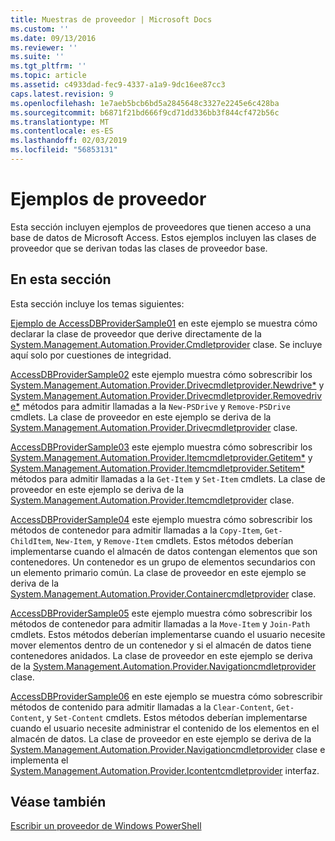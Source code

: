 ```yaml
---
title: Muestras de proveedor | Microsoft Docs
ms.custom: ''
ms.date: 09/13/2016
ms.reviewer: ''
ms.suite: ''
ms.tgt_pltfrm: ''
ms.topic: article
ms.assetid: c4933dad-fec9-4337-a1a9-9dc16ee87cc3
caps.latest.revision: 9
ms.openlocfilehash: 1e7aeb5bcb6bd5a2845648c3327e2245e6c428ba
ms.sourcegitcommit: b6871f21bd666f9cd71dd336bb3f844cf472b56c
ms.translationtype: MT
ms.contentlocale: es-ES
ms.lasthandoff: 02/03/2019
ms.locfileid: "56853131"
---
```

# <a name="provider-samples"></a>Ejemplos de proveedor

Esta sección incluyen ejemplos de proveedores que tienen acceso a una base de datos de Microsoft Access. Estos ejemplos incluyen las clases de proveedor que se derivan todas las clases de proveedor base.

## <a name="in-this-section"></a>En esta sección

Esta sección incluye los temas siguientes:

[Ejemplo de AccessDBProviderSample01](./accessdbprovidersample01.md) en este ejemplo se muestra cómo declarar la clase de proveedor que derive directamente de la [System.Management.Automation.Provider.Cmdletprovider](/dotnet/api/System.Management.Automation.Provider.CmdletProvider) clase. Se incluye aquí solo por cuestiones de integridad.

[AccessDBProviderSample02](./accessdbprovidersample02.md) este ejemplo muestra cómo sobrescribir los [System.Management.Automation.Provider.Drivecmdletprovider.Newdrive*](/dotnet/api/System.Management.Automation.Provider.DriveCmdletProvider.NewDrive) y [ System.Management.Automation.Provider.Drivecmdletprovider.Removedrive*](/dotnet/api/System.Management.Automation.Provider.DriveCmdletProvider.RemoveDrive) métodos para admitir llamadas a la `New-PSDrive` y `Remove-PSDrive` cmdlets. La clase de proveedor en este ejemplo se deriva de la [System.Management.Automation.Provider.Drivecmdletprovider](/dotnet/api/System.Management.Automation.Provider.DriveCmdletProvider) clase.

[AccessDBProviderSample03](./accessdbprovidersample03.md) este ejemplo muestra cómo sobrescribir los [System.Management.Automation.Provider.Itemcmdletprovider.Getitem*](/dotnet/api/System.Management.Automation.Provider.ItemCmdletProvider.GetItem) y [ System.Management.Automation.Provider.Itemcmdletprovider.Setitem*](/dotnet/api/System.Management.Automation.Provider.ItemCmdletProvider.SetItem) métodos para admitir llamadas a la `Get-Item` y `Set-Item` cmdlets. La clase de proveedor en este ejemplo se deriva de la [System.Management.Automation.Provider.Itemcmdletprovider](/dotnet/api/System.Management.Automation.Provider.ItemCmdletProvider) clase.

[AccessDBProviderSample04](./accessdbprovidersample04.md) este ejemplo muestra cómo sobrescribir los métodos de contenedor para admitir llamadas a la `Copy-Item`, `Get-ChildItem`, `New-Item`, y `Remove-Item` cmdlets. Estos métodos deberían implementarse cuando el almacén de datos contengan elementos que son contenedores. Un contenedor es un grupo de elementos secundarios con un elemento primario común. La clase de proveedor en este ejemplo se deriva de la [System.Management.Automation.Provider.Containercmdletprovider](/dotnet/api/System.Management.Automation.Provider.ContainerCmdletProvider) clase.

[AccessDBProviderSample05](./accessdbprovidersample05.md) este ejemplo muestra cómo sobrescribir los métodos de contenedor para admitir llamadas a la `Move-Item` y `Join-Path` cmdlets. Estos métodos deberían implementarse cuando el usuario necesite mover elementos dentro de un contenedor y si el almacén de datos tiene contenedores anidados. La clase de proveedor en este ejemplo se deriva de la [System.Management.Automation.Provider.Navigationcmdletprovider](/dotnet/api/System.Management.Automation.Provider.NavigationCmdletProvider) clase.

[AccessDBProviderSample06](./accessdbprovidersample06.md) en este ejemplo se muestra cómo sobrescribir métodos de contenido para admitir llamadas a la `Clear-Content`, `Get-Content`, y `Set-Content` cmdlets. Estos métodos deberían implementarse cuando el usuario necesite administrar el contenido de los elementos en el almacén de datos. La clase de proveedor en este ejemplo se deriva de la [System.Management.Automation.Provider.Navigationcmdletprovider](/dotnet/api/System.Management.Automation.Provider.NavigationCmdletProvider) clase e implementa el [ System.Management.Automation.Provider.Icontentcmdletprovider](/dotnet/api/System.Management.Automation.Provider.IContentCmdletProvider) interfaz.

## <a name="see-also"></a>Véase también

[Escribir un proveedor de Windows PowerShell](./writing-a-windows-powershell-provider.md)